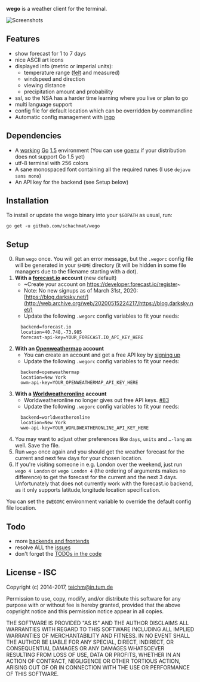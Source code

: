 **wego** is a weather client for the terminal.

![Screenshots](http://schachmat.github.io/wego/wego.gif)

## Features

* show forecast for 1 to 7 days
* nice ASCII art icons
* displayed info (metric or imperial units):
  * temperature range ([felt](https://en.wikipedia.org/wiki/Wind_chill) and measured)
  * windspeed and direction
  * viewing distance
  * precipitation amount and probability
* ssl, so the NSA has a harder time learning where you live or plan to go
* multi language support
* config file for default location which can be overridden by commandline
* Automatic config management with [ingo](https://github.com/schachmat/ingo)

## Dependencies

* A [working](https://golang.org/doc/install#testing) [Go](https://golang.org/)
  [1.5](https://golang.org/doc/go1.5) environment (You can use
  [goenv](https://github.com/pwoolcoc/goenv) if your distribution does not
  support Go 1.5 yet)
* utf-8 terminal with 256 colors
* A sane monospaced font containing all the required runes (I use `dejavu sans
  mono`)
* An API key for the backend (see Setup below)

## Installation

To install or update the wego binary into your `$GOPATH` as usual, run:
```shell
go get -u github.com/schachmat/wego
```

## Setup

0. Run `wego` once. You will get an error message, but the `.wegorc` config file
   will be generated in your `$HOME` directory (it will be hidden in some file
   managers due to the filename starting with a dot).
0. __With a [forecast.io](http://forecast.io/) account__ (new default)
    * ~Create your account on https://developer.forecast.io/register~
    * Note: No new signups as of March 31st, 2020: [https://blog.darksky.net/](http://web.archive.org/web/20200515224217/https://blog.darksky.net/)
    * Update the following `.wegorc` config variables to fit your needs:
    ```
      backend=forecast.io
      location=40.748,-73.985
      forecast-api-key=YOUR_FORECAST.IO_API_KEY_HERE
    ```
0. __With an [Openweathermap](https://home.openweathermap.org/) account__
    * You can create an account and get a free API key by [signing up](https://home.openweathermap.org/users/sign_up)
    * Update the following `.wegorc` config variables to fit your needs:
    ```
      backend=openweathermap
      location=New York
      owm-api-key=YOUR_OPENWEATHERMAP_API_KEY_HERE
    ```
0. __With a [Worldweatheronline](http://www.worldweatheronline.com/) account__
    * Worldweatheronline no longer gives out free API keys. [#83](https://github.com/schachmat/wego/issues/83)
    * Update the following `.wegorc` config variables to fit your needs:
    ```
      backend=worldweatheronline
      location=New York
      wwo-api-key=YOUR_WORLDWEATHERONLINE_API_KEY_HERE
    ```
0. You may want to adjust other preferences like `days`, `units` and `…-lang` as
   well. Save the file.
0. Run `wego` once again and you should get the weather forecast for the current
   and next few days for your chosen location.
0. If you're visiting someone in e.g. London over the weekend, just run `wego 4
   London` or `wego London 4` (the ordering of arguments makes no difference) to
   get the forecast for the current and the next 3 days. Unfortunately that does
   not currently work with the forecast.io backend, as it only supports
   latitude,longitude location specification.

You can set the `$WEGORC` environment variable to override the default config
file location.

## Todo

* more [backends and frontends](https://github.com/schachmat/wego/wiki/How-to-write-a-new-backend-or-frontend)
* resolve ALL the [issues](https://github.com/schachmat/wego/issues)
* don't forget the [TODOs in the code](https://github.com/schachmat/wego/search?q=TODO&type=Code)

## License - ISC

Copyright (c) 2014-2017,  <teichm@in.tum.de>

Permission to use, copy, modify, and/or distribute this software for any purpose
with or without fee is hereby granted, provided that the above copyright notice
and this permission notice appear in all copies.

THE SOFTWARE IS PROVIDED "AS IS" AND THE AUTHOR DISCLAIMS ALL WARRANTIES WITH
REGARD TO THIS SOFTWARE INCLUDING ALL IMPLIED WARRANTIES OF MERCHANTABILITY AND
FITNESS. IN NO EVENT SHALL THE AUTHOR BE LIABLE FOR ANY SPECIAL, DIRECT,
INDIRECT, OR CONSEQUENTIAL DAMAGES OR ANY DAMAGES WHATSOEVER RESULTING FROM LOSS
OF USE, DATA OR PROFITS, WHETHER IN AN ACTION OF CONTRACT, NEGLIGENCE OR OTHER
TORTIOUS ACTION, ARISING OUT OF OR IN CONNECTION WITH THE USE OR PERFORMANCE OF
THIS SOFTWARE.
